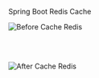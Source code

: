 Spring Boot Redis Cache

![Before Cache Redis](https://github.com/user-attachments/assets/42c6834d-70f3-497a-96f9-f3c064df462c)

<br><br>

![After Cache Redis](https://github.com/user-attachments/assets/7f23f21c-b72b-4b80-8edf-085ab872fa6d)

